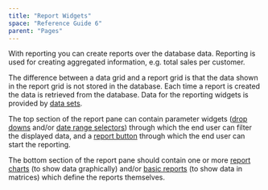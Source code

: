 ```yaml
---
title: "Report Widgets"
space: "Reference Guide 6"
parent: "Pages"
---
```

With reporting you can create reports over the database data. Reporting is used for creating aggregated information, e.g. total sales per customer.

The difference between a data grid and a report grid is that the data shown in the report grid is not stored in the database. Each time a report is created the data is retrieved from the database. Data for the reporting widgets is provided by [data sets](Data+Sets).


The top section of the report pane can contain parameter widgets ([drop downs](Drop+Down) and/or [date range selectors](Date+Range+Selector)) through which the end user can filter the displayed data, and a [report button](Report+Button) through which the end user can start the reporting.

The bottom section of the report pane should contain one or more [report charts](Report+Chart) (to show data graphically) and/or [basic reports](Basic+Reports) (to show data in matrices) which define the reports themselves.
